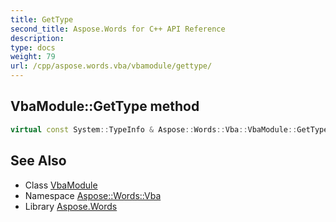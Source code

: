```yaml
---
title: GetType
second_title: Aspose.Words for C++ API Reference
description: 
type: docs
weight: 79
url: /cpp/aspose.words.vba/vbamodule/gettype/
---
```

## VbaModule::GetType method




```cpp
virtual const System::TypeInfo & Aspose::Words::Vba::VbaModule::GetType() const override
```

## See Also

* Class [VbaModule](../)
* Namespace [Aspose::Words::Vba](../../)
* Library [Aspose.Words](../../../)
